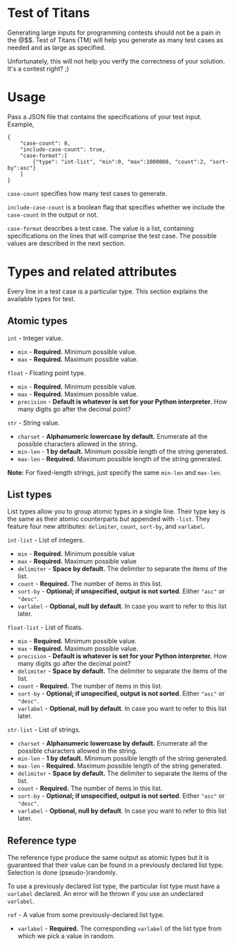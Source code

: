# Test of Titans

Generating large inputs for programming contests should not be a pain in the @$$.
Test of Titans (TM) will help you generate as many test cases as needed and as
large as specified.

Unfortunately, this will not help you verify the correctness of your solution.
It's a contest right? ;)

# Usage

Pass a JSON file that contains the specifications of your test input. Example,

    {
        "case-count": 8,
        "include-case-count": true,
        "case-format":[
            {"type": "int-list", "min":0, "max":1000000, "count":2, "sort-by":asc"}
        ]
    }

`case-count` specifies how many test cases to generate.

`include-case-count` is a boolean flag that specifies whether we include the
`case-count` in the output or not.

`case-format` describes a test case. The value is a list, containing specifications
on the lines that will comprise the test case. The possible values are described
in the next section.

# Types and related attributes

Every line in a test case is a particular type. This section explains the
available types for test.

## Atomic types

`int` - Integer value.

- `min` - **Required.** Minimum possible value.
- `max` - **Required.** Maximum possible value.

`float` - Floating point type.

- `min` - **Required.** Minimum possible value.
- `max` - **Required.** Maximum possible value.
- `precision` - **Default is whatever is set for your Python interpreter.** How
many digits go after the decimal point?

`str` - String value.

- `charset` - **Alphanumeric lowercase by default.** Enumerate all the possible
characters allowed in the string.
- `min-len` - **1 by default.** Minimum possible length of the string generated.
- `max-len` - **Required.** Maximum possible length of the string generated.

**Note:** For fixed-length strings, just specify the same `min-len` and `max-len`.

## List types

List types allow you to group atomic types in a single line. Their type key is
the same as their atomic counterparts _but_ appended with `-list`. They feature
four new attributes: `delimiter`, `count`, `sort-by`, and `varlabel`.

`int-list` - List of integers.

- `min` - **Required.** Minimum possible value
- `max` - **Required.** Maximum possible value
- `delimiter` - **Space by default.** The delimiter to separate the items of the list.
- `count` - **Required.** The number of items in this list.
- `sort-by` - **Optional; if unspecified, output is not sorted**. Either `"asc"`
or `"desc"`.
- `varlabel` - **Optional, null by default**. In case you want to refer to this
list later.

`float-list` - List of floats.

- `min` - **Required.** Minimum possible value.
- `max` - **Required.** Maximum possible value.
- `precision` - **Default is whatever is set for your Python interpreter.** How
many digits go after the decimal point?
- `delimiter` - **Space by default.** The delimiter to separate the items of the list.
- `count` - **Required.** The number of items in this list.
- `sort-by` - **Optional; if unspecified, output is not sorted**. Either `"asc"`
or `"desc"`.
- `varlabel` - **Optional, null by default**. In case you want to refer to this
list later.

`str-list` - List of strings.

- `charset` - **Alphanumeric lowercase by default.** Enumerate all the possible
characters allowed in the string.
- `min-len` - **1 by default.** Minimum possible length of the string generated.
- `max-len` - **Required.** Maximum possible length of the string generated.
- `delimiter` - **Space by default.** The delimiter to separate the items of the list.
- `count` - **Required.** The number of items in this list.
- `sort-by` - **Optional; if unspecified, output is not sorted**. Either `"asc"`
or `"desc"`.
- `varlabel` - **Optional, null by default**. In case you want to refer to this
list later.

## Reference type

The reference type produce the same output as atomic types but it is guaranteed
that their value can be found in a previously declared list type. Selection is
done (pseudo-)randomly.

To use a previously declared list type, the particular list type must have a
`varlabel` declared. An error will be thrown if you use an undeclared `varlabel`.

`ref` - A value from some previously-declared list type.

- `varlabel` - **Required.** The corresponding `varlabel` of the list type from
which we pick a value in random.

